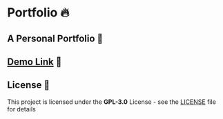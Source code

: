 # Portfolio 🔥

## A Personal Portfolio 🚀

## [Demo Link](https://h2oos.github.io) 🔗


## License 📄

This project is licensed under the  **GPL-3.0** License - see the [LICENSE](LICENSE) file for details

